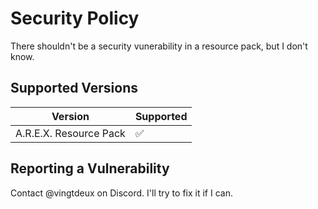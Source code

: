 # Security Policy
There shouldn't be a security vunerability in a resource pack, but I don't know.

## Supported Versions
| Version | Supported          |
| ------- | ------------------ |
| A.R.E.X. Resource Pack   | :white_check_mark: |

## Reporting a Vulnerability
Contact @vingtdeux on Discord. I'll try to fix it if I can.
